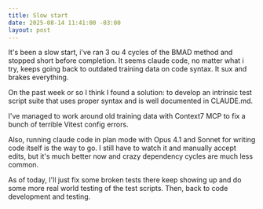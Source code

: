 ```yaml
---
title: Slow start
date: 2025-08-14 11:41:00 -03:00
layout: post
---
```


It's been a slow start, i've ran 3 ou 4 cycles of the BMAD method and stopped short before completion. It seems claude code, no matter what i try, keeps going back to outdated training data on code syntax. It sux and brakes everything.

On the past week or so I think I found a solution: to develop an intrinsic test script suite that uses proper syntax and is well documented in CLAUDE.md.

I've managed to work around old training data with Context7 MCP to fix a bunch of terrible Vitest config errors.

Also, running claude code in plan mode with Opus 4.1 and Sonnet for writing code itself is the way to go. I still have to watch it and manually accept edits, but it's much better now and crazy dependency cycles are much less common.

As of today, I'll just fix some broken tests there keep showing up and do some more real world testing of the test scripts. Then, back to code development and testing.